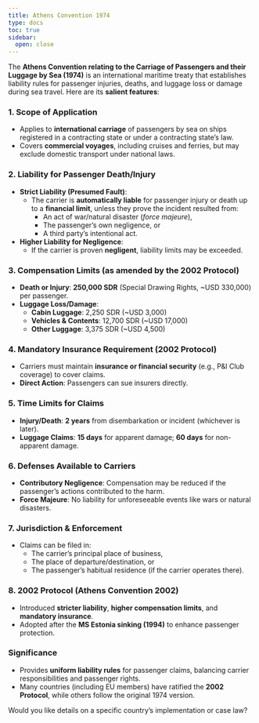 ```yaml
---
title: Athens Convention 1974
type: docs
toc: true
sidebar:
  open: close
---
```

The **Athens Convention relating to the Carriage of Passengers and their Luggage by Sea (1974)** is an international maritime treaty that establishes liability rules for passenger injuries, deaths, and luggage loss or damage during sea travel. Here are its **salient features**:

### **1. Scope of Application**  
- Applies to **international carriage** of passengers by sea on ships registered in a contracting state or under a contracting state’s law.  
- Covers **commercial voyages**, including cruises and ferries, but may exclude domestic transport under national laws.  

### **2. Liability for Passenger Death/Injury**  
- **Strict Liability (Presumed Fault)**:  
  - The carrier is **automatically liable** for passenger injury or death up to a **financial limit**, unless they prove the incident resulted from:  
    - An act of war/natural disaster (*force majeure*),  
    - The passenger’s own negligence, or  
    - A third party’s intentional act.  
- **Higher Liability for Negligence**:  
  - If the carrier is proven **negligent**, liability limits may be exceeded.  

### **3. Compensation Limits (as amended by the 2002 Protocol)**  
- **Death or Injury**: **250,000 SDR** (Special Drawing Rights, ~USD 330,000) per passenger.  
- **Luggage Loss/Damage**:  
  - **Cabin Luggage**: 2,250 SDR (~USD 3,000)  
  - **Vehicles & Contents**: 12,700 SDR (~USD 17,000)  
  - **Other Luggage**: 3,375 SDR (~USD 4,500)  

### **4. Mandatory Insurance Requirement (2002 Protocol)**  
- Carriers must maintain **insurance or financial security** (e.g., P&I Club coverage) to cover claims.  
- **Direct Action**: Passengers can sue insurers directly.  

### **5. Time Limits for Claims**  
- **Injury/Death**: **2 years** from disembarkation or incident (whichever is later).  
- **Luggage Claims**: **15 days** for apparent damage; **60 days** for non-apparent damage.  

### **6. Defenses Available to Carriers**  
- **Contributory Negligence**: Compensation may be reduced if the passenger’s actions contributed to the harm.  
- **Force Majeure**: No liability for unforeseeable events like wars or natural disasters.  

### **7. Jurisdiction & Enforcement**  
- Claims can be filed in:  
  - The carrier’s principal place of business,  
  - The place of departure/destination, or  
  - The passenger’s habitual residence (if the carrier operates there).  

### **8. 2002 Protocol (Athens Convention 2002)**  
- Introduced **stricter liability**, **higher compensation limits**, and **mandatory insurance**.  
- Adopted after the **MS Estonia sinking (1994)** to enhance passenger protection.  

### **Significance**  
- Provides **uniform liability rules** for passenger claims, balancing carrier responsibilities and passenger rights.  
- Many countries (including EU members) have ratified the **2002 Protocol**, while others follow the original 1974 version.  

Would you like details on a specific country’s implementation or case law?
